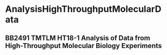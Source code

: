 # AnalysisHighThroughputMolecularData
## BB2491 TMTLM HT18-1 Analysis of Data from High-Throughput Molecular Biology Experiments

